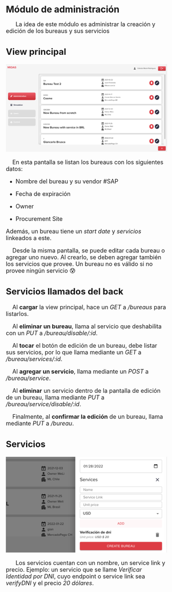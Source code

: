 # Módulo de administración

<font size = 4> &nbsp;&nbsp;&nbsp;&nbsp;&nbsp; La idea de este módulo es administrar la creación y edición de los bureaus y sus servicios 

## View principal <br/>
![admin-image1](./img/administration-1.png ':size=130%')

&nbsp;&nbsp;&nbsp; En esta pantalla se listan los bureaus con los siguientes datos:
	
* Nombre del bureau y su vendor #SAP 

* Fecha de expiración

* Owner

* Procurement Site

Además, un bureau tiene un *start date* y *servicios* linkeados a este.

&nbsp;&nbsp;&nbsp; Desde la misma pantalla, se puede editar cada bureau o agregar uno nuevo. Al crearlo, se deben agregar también los servicios que provee. Un bureau no es válido si no provee ningún servicio :cold_sweat:  

## Servicios llamados del back
&nbsp;&nbsp;&nbsp; Al **cargar** la view principal, hace un *GET* a */bureaus* para listarlos.

&nbsp;&nbsp;&nbsp; Al **eliminar un bureau**, llama al servicio que deshabilita con un *PUT* a */bureau/disable/:id*.

&nbsp;&nbsp;&nbsp; Al **tocar** el botón de edición de un bureau, debe listar sus servicios, por lo que llama mediante un *GET* a */bureau/services/:id*.

&nbsp;&nbsp;&nbsp; Al **agregar un servicio**, llama mediante un *POST* a */bureau/service*.

&nbsp;&nbsp;&nbsp; Al **eliminar** un servicio dentro de la pantalla de edición de un bureau, llama mediante *PUT* a */bureau/service/disable/:id*.
     
&nbsp;&nbsp;&nbsp; Finalmente, al **confirmar la edición** de un bureau, llama mediante *PUT* a */bureau*.

## Servicios <br/>

![admin-image-2](./img/administration-2.png ':size=80%')

&nbsp;&nbsp;&nbsp;&nbsp;&nbsp; Los servicios cuentan con un nombre, un service link y precio. Ejemplo: un servicio que se llame *Verificar Identidad por DNI*, cuyo endpoint o service link sea *verifyDNI* y el precio *20 dólares*.
</font>
